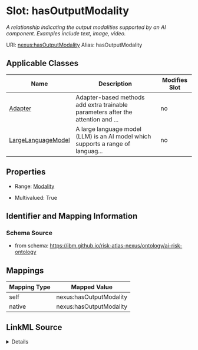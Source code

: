 

# Slot: hasOutputModality


_A relationship indicating the output modalities supported by an AI component. Examples include text, image, video._





URI: [nexus:hasOutputModality](https://ibm.github.io/risk-atlas-nexus/ontology/hasOutputModality)
Alias: hasOutputModality

<!-- no inheritance hierarchy -->





## Applicable Classes

| Name | Description | Modifies Slot |
| --- | --- | --- |
| [Adapter](Adapter.md) | Adapter-based methods add extra trainable parameters after the attention and ... |  no  |
| [LargeLanguageModel](LargeLanguageModel.md) | A large language model (LLM) is an AI model which supports a range of languag... |  no  |







## Properties

* Range: [Modality](Modality.md)

* Multivalued: True





## Identifier and Mapping Information







### Schema Source


* from schema: https://ibm.github.io/risk-atlas-nexus/ontology/ai-risk-ontology




## Mappings

| Mapping Type | Mapped Value |
| ---  | ---  |
| self | nexus:hasOutputModality |
| native | nexus:hasOutputModality |




## LinkML Source

<details>
```yaml
name: hasOutputModality
description: A relationship indicating the output modalities supported by an AI component.
  Examples include text, image, video.
from_schema: https://ibm.github.io/risk-atlas-nexus/ontology/ai-risk-ontology
rank: 1000
alias: hasOutputModality
domain_of:
- LargeLanguageModel
range: Modality
multivalued: true
inlined: false

```
</details>
